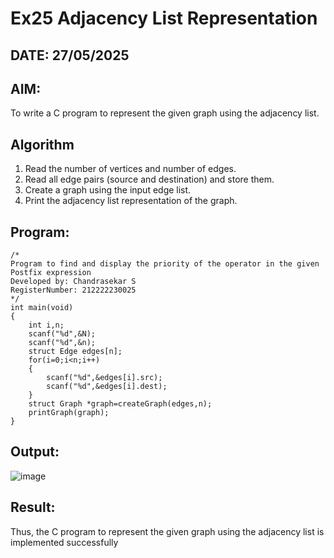 # Ex25 Adjacency List Representation
## DATE: 27/05/2025
## AIM:
To write a C program to represent the given graph using the adjacency list.

## Algorithm
1. Read the number of vertices and number of edges.
2. Read all edge pairs (source and destination) and store them.
3. Create a graph using the input edge list.
4. Print the adjacency list representation of the graph.

## Program:
```
/*
Program to find and display the priority of the operator in the given Postfix expression
Developed by: Chandrasekar S
RegisterNumber: 212222230025
*/
int main(void)
{   
    int i,n;
    scanf("%d",&N);
    scanf("%d",&n);
    struct Edge edges[n];
    for(i=0;i<n;i++)
    {
        scanf("%d",&edges[i].src);
        scanf("%d",&edges[i].dest);
    }
    struct Graph *graph=createGraph(edges,n);
    printGraph(graph);
}
```

## Output:

![image](https://github.com/user-attachments/assets/fa2a9aac-652b-4649-9c02-e2bf33f4ca4e)


## Result:
Thus, the C program to represent the given graph using the adjacency list is implemented successfully
